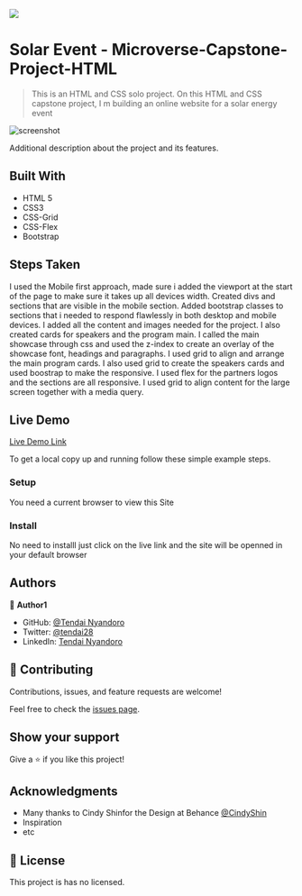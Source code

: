 ![](https://img.shields.io/badge/Microverse-blueviolet)

# Solar Event - Microverse-Capstone-Project-HTML

> This is an HTML and CSS solo project. On this HTML and CSS capstone project, I m building an online website for a solar energy event

![screenshot](https://user-images.githubusercontent.com/30318155/95441034-f1e52e00-0959-11eb-8c09-624c7c3066ec.png)

Additional description about the project and its features.

## Built With

- HTML 5
- CSS3
- CSS-Grid
- CSS-Flex
- Bootstrap

## Steps Taken

I used the Mobile first approach, made sure i added the viewport at the start of the page to make sure it takes up all devices width.
Created divs and sections that are visible in the mobile section.
Added bootstrap classes to sections that i needed to respond flawlessly in both desktop and mobile devices.
I added all the content and images needed for the project.
I also created cards for speakers and the program main.
I called the main showcase through css and used the z-index to create an overlay of the showcase font, headings and paragraphs.
I used grid to align and arrange the main program cards.
I also used grid to create the speakers cards and used boostrap to make the responsive.
I used flex for the partners logos and the sections are all responsive.
I used grid to align content for the large screen together with a media query.

## Live Demo

[Live Demo Link](https://youthful-bartik-6c80b2.netlify.app/)



To get a local copy up and running follow these simple example steps.


### Setup

You need a current browser to view this Site

### Install

No need to installl just click on the live link and the site will be openned in your default browser


## Authors

👤 **Author1**

- GitHub: [@Tendai Nyandoro](https://github.com/tnyandoro)
- Twitter: [@tendai28](https://twitter.com/tendai28)
- LinkedIn: [Tendai Nyandoro](https://www.linkedin.com/in/tendai-nyandoro-a8060826/)


## 🤝 Contributing

Contributions, issues, and feature requests are welcome!

Feel free to check the [issues page](https://github.com/tnyandoro/Microverse-Capstone-Project-HTML/issues).

## Show your support

Give a ⭐️ if you like this project!

## Acknowledgments

- Many thanks to Cindy Shinfor the Design at Behance [@CindyShin](https://www.behance.net/adagio07)
- Inspiration
- etc

## 📝 License

This project is has no licensed.

